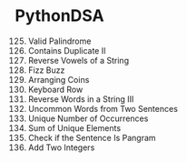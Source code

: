 # PythonDSA
125. Valid Palindrome
219. Contains Duplicate II
345. Reverse Vowels of a String
412. Fizz Buzz
441. Arranging Coins
500. Keyboard Row
557. Reverse Words in a String III
884. Uncommon Words from Two Sentences
1207. Unique Number of Occurrences
1748. Sum of Unique Elements
1832. Check if the Sentence Is Pangram
2235. Add Two Integers
